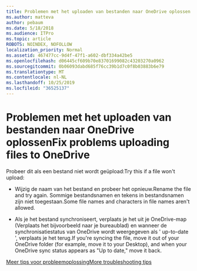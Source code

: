 ```yaml
---
title: Problemen met het uploaden van bestanden naar OneDrive oplossen
ms.author: matteva
author: pebaum
ms.date: 5/18/2018
ms.audience: ITPro
ms.topic: article
ROBOTS: NOINDEX, NOFOLLOW
localization_priority: Normal
ms.assetid: 467477cc-9d4f-47f1-a602-dbf334a42be5
ms.openlocfilehash: d06445cf609b70e83701699082c43203270a0962
ms.sourcegitcommit: 0b06093dabd685f76cc39b1d7c0f8b03883b6e79
ms.translationtype: MT
ms.contentlocale: nl-NL
ms.lasthandoff: 10/25/2019
ms.locfileid: "36525137"
---
```

# <a name="fix-problems-uploading-files-to-onedrive"></a><span data-ttu-id="1fde1-102">Problemen met het uploaden van bestanden naar OneDrive oplossen</span><span class="sxs-lookup"><span data-stu-id="1fde1-102">Fix problems uploading files to OneDrive</span></span>

<span data-ttu-id="1fde1-103">Probeer dit als een bestand niet wordt geüpload:</span><span class="sxs-lookup"><span data-stu-id="1fde1-103">Try this if a file won't upload:</span></span>
  
- <span data-ttu-id="1fde1-104">Wijzig de naam van het bestand en probeer het opnieuw.</span><span class="sxs-lookup"><span data-stu-id="1fde1-104">Rename the file and try again.</span></span> <span data-ttu-id="1fde1-105">Sommige bestandsnamen en tekens in bestandsnamen zijn niet toegestaan.</span><span class="sxs-lookup"><span data-stu-id="1fde1-105">Some file names and characters in file names aren't allowed.</span></span> 
    
- <span data-ttu-id="1fde1-106">Als je het bestand synchroniseert, verplaats je het uit je OneDrive-map (Verplaats het bijvoorbeeld naar je bureaublad) en wanneer de synchronisatiestatus van OneDrive wordt weergegeven als ' up-to-date ', verplaats je het terug.</span><span class="sxs-lookup"><span data-stu-id="1fde1-106">If you're syncing the file, move it out of your OneDrive folder (for example, move it to your Desktop), and when your OneDrive sync status appears as "Up to date," move it back.</span></span> 
    
[<span data-ttu-id="1fde1-107">Meer tips voor probleemoplossing</span><span class="sxs-lookup"><span data-stu-id="1fde1-107">More troubleshooting tips</span></span>](https://go.microsoft.com/fwlink/?linkid=873155)
  


